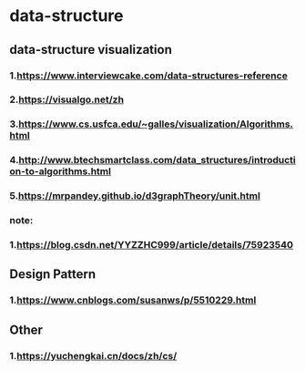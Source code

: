 # data-structure

## data-structure visualization

### 1.https://www.interviewcake.com/data-structures-reference
### 2.https://visualgo.net/zh
### 3.https://www.cs.usfca.edu/~galles/visualization/Algorithms.html
### 4.http://www.btechsmartclass.com/data_structures/introduction-to-algorithms.html
### 5.https://mrpandey.github.io/d3graphTheory/unit.html


### note:
### 1.https://blog.csdn.net/YYZZHC999/article/details/75923540

## Design Pattern
### 1.https://www.cnblogs.com/susanws/p/5510229.html

## Other
### 1.https://yuchengkai.cn/docs/zh/cs/
